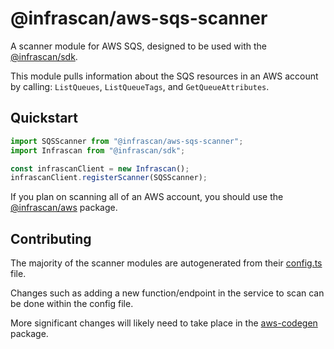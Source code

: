# @infrascan/aws-sqs-scanner

A scanner module for AWS SQS, designed to be used with the [@infrascan/sdk](../../packages/sdk).

This module pulls information about the SQS resources in an AWS account by calling: `ListQueues`, `ListQueueTags`, and `GetQueueAttributes`.

## Quickstart

```javascript
import SQSScanner from "@infrascan/aws-sqs-scanner";
import Infrascan from "@infrascan/sdk";

const infrascanClient = new Infrascan();
infrascanClient.registerScanner(SQSScanner);
```

If you plan on scanning all of an AWS account, you should use the [@infrascan/aws](../../packages/aws) package.

## Contributing

The majority of the scanner modules are autogenerated from their [config.ts](./config.ts) file. 

Changes such as adding a new function/endpoint in the service to scan can be done within the config file. 

More significant changes will likely need to take place in the [aws-codegen](../codegen) package.